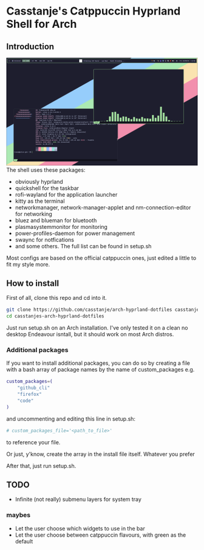 # Casstanje's Catppuccin Hyprland Shell for Arch
## Introduction
![Alt text](/assets/images/preview_1.png "preview")
The shell uses these packages:
- obviously hyprland
- quickshell for the taskbar
- rofi-wayland for the application launcher
- kitty as the terminal
- networkmanager, network-manager-applet and nm-connection-editor for networking
- bluez and blueman for bluetooth
- plasmasystemmonitor for monitoring
- power-profiles-daemon for power management
- swaync for notfications
- and some others. The full list can be found in setup.sh

Most configs are based on the official catppuccin ones, just edited a little to fit my style more.

## How to install
First of all, clone this repo and cd into it.
```bash
git clone https://github.com/casstanje/arch-hyprland-dotfiles casstanjes-arch-hyprland-dotfiles
cd casstanjes-arch-hyprland-dotfiles
```

Just run setup.sh on an Arch installation. I've only tested it on a clean no desktop Endeavour isntall, but it should work on most Arch distros.

### Additional packages
If you want to install additional packages, you can do so by creating a file with a bash array of package names by the name of custom_packages e.g.
```bash
custom_packages=(
    "github_cli"
    "firefox"
    "code"
)
```
and uncommenting and editing this line in setup.sh:
```bash
# custom_packages_file='<path_to_file>'
```
to reference your file.

Or just, y'know, create the array in the install file itself. Whatever you prefer

After that, just run setup.sh.

## TODO
- Infinite (not really) submenu layers for system tray

### maybes
- Let the user choose which widgets to use in the bar
- Let the user choose between catppuccin flavours, with green as the default
